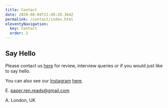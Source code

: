 ```yaml
---
title: Contact
date: 2020-08-04T21:49:29.364Z
permalink: /contact/index.html
eleventyNavigation:
  key: Contact
  order: 2
---
```

## Say Hello

Please contact us [here](paper.ren.reads@gmail.com) for review, interview queries or if you would just like to say hello. 

You can also see our [Instagram](https://www.instagram.com/paper.ren/) [](https://www.instagram.com/paper.ren/)[here](https://www.instagram.com/paper.ren/).

E. paper.ren.reads@gmail.com

A. London, UK